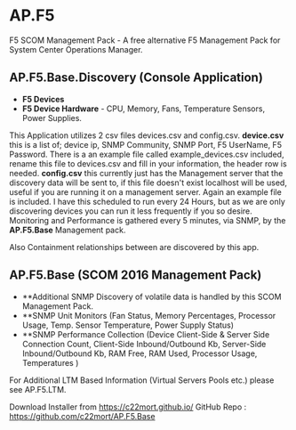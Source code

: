 # AP.F5
F5 SCOM Management Pack - A free alternative F5 Management Pack for System Center Operations Manager.

## AP.F5.Base.Discovery (Console Application)
* **F5 Devices**
* **F5 Device Hardware** - CPU, Memory, Fans, Temperature Sensors, Power Supplies.

This Application utilizes 2 csv files devices.csv and config.csv.
**device.csv** this is a list of; device ip, SNMP Community, SNMP Port, F5 UserName, F5 Password. 
There is a an example file called example_devices.csv included, rename this file to devices.csv and fill in your information, the header row is needed.
**config.csv** this currently just has the Management server that the discovery data will be sent to, if this file doesn't exist localhost will be used, useful if you are running it on a management server.  Again an example file is included.
I have this scheduled to run every 24 Hours, but as we are only discovering devices you can run it less frequently if you so desire.
Monitoring and Performance is gathered every 5 minutes, via SNMP, by the **AP.F5.Base** Management pack.

Also Containment relationships between are discovered by this app.

## AP.F5.Base (SCOM 2016 Management Pack)
* **Additional SNMP Discovery of volatile data is handled by this SCOM Management Pack.
* **SNMP Unit Monitors (Fan Status, Memory Percentages, Processor Usage, Temp. Sensor Temperature, Power Supply Status)
* **SNMP Performance Collection (Device Client-Side & Server Side Connection Count, Client-Side Inbound/Outbound Kb, Server-Side Inbound/Outbound Kb, RAM Free, RAM Used, Processor Usage, Temperatures )

For Additional LTM Based Information (Virtual Servers Pools etc.) please see AP.F5.LTM.

Download Installer from https://c22mort.github.io/
GitHub Repo : https://github.com/c22mort/AP.F5.Base